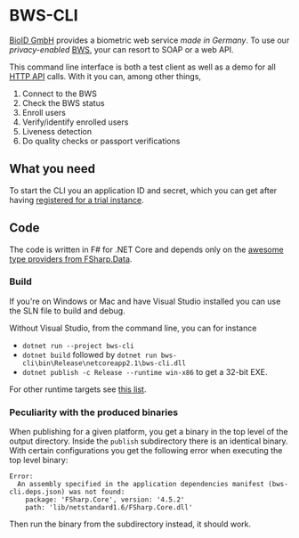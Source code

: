 # BWS-CLI

[BioID GmbH][bioid] provides a biometric web service *made in Germany*. To use our
*privacy-enabled* [BWS][], your can resort to SOAP or a web API.

This command line interface is both a test client as well as a demo for all
[HTTP API][api] calls. With it you can, among other things,

1. Connect to the BWS
2. Check the BWS status
3. Enroll users
4. Verify/identify enrolled users
5. Liveness detection
6. Do quality checks or passport verifications

## What you need

To start the CLI you an application ID and secret, which you can get after having
[registered for a trial instance][trial].

## Code

The code is written in F# for .NET Core and depends only on the
[awesome type providers from FSharp.Data][types].

### Build

If you're on Windows or Mac and have Visual Studio installed you can use the SLN file to
build and debug.

Without Visual Studio, from the command line, you can for instance

- `dotnet run --project bws-cli`
- `dotnet build` followed by `dotnet run bws-cli\bin\Release\netcoreapp2.1\bws-cli.dll`
- `dotnet publish -c Release --runtime win-x86` to get a 32-bit EXE.

For other runtime targets see [this list][runtimes].

### Peculiarity with the produced binaries

When publishing for a given platform, you get a binary in the top level of the output
directory. Inside the `publish` subdirectory there is an identical binary. With certain
configurations you get the following error when executing the top level binary:

    Error:
      An assembly specified in the application dependencies manifest (bws-cli.deps.json) was not found:
        package: 'FSharp.Core', version: '4.5.2'
        path: 'lib/netstandard1.6/FSharp.Core.dll'

Then run the binary from the subdirectory instead, it should work.

[bioid]: https://www.bioid.com/
[bws]: https://www.bioid.com/bioid-web-service/
[api]: https://developer.bioid.com/bwsreference/web-api
[trial]: https://bwsportal.bioid.com/register
[types]: http://fsharp.github.io/FSharp.Data/library/JsonProvider.html
[runtimes]: https://docs.microsoft.com/en-us/dotnet/core/rid-catalog
